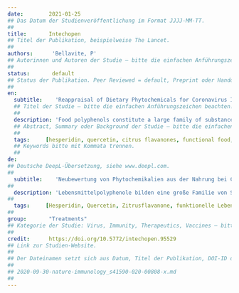 ```yaml
---
date:        2021-01-25
## Das Datum der Studienveröffentlichung im Format JJJJ-MM-TT.
##
title:       Intechopen
## Titel der Publikation, beispielweise The Lancet.
##
authors:      'Bellavite, P'
## Autorinnen und Autoren der Studie – bitte die einfachen Anführungszeichen beachten!
##
status:       default
## Status der Publikation. Peer Reviewed = default, Preprint oder Handout (Thesenpapier)
##
en:
  subtitle:    'Reappraisal of Dietary Phytochemicals for Coronavirus Infection: Focus on Hesperidin and Quercetin'
  ## Titel der Studie – bitte die einfachen Anführungszeichen beachten!
  ##
  description: 'Food polyphenols constitute a large family of substances with beneficial properties in a large group of communicable and non-communicable diseases. These compounds support and improve the body’s defences against oxidative stress and are helpful in the prevention of pathologies related to metabolic syndrome. Furthermore, they exhibit anti-inflammatory, antiviral, and antimicrobial properties. This chapter draws attention to certain nutritional components such as hesperidin and quercetin, which are emerging as good candidates for a complementary beneficial effect in the case of diseases caused by viruses, including COVID-19. These nutraceuticals have a complex mechanism of action, which involves both cellular defence against oxidative stress and the modulation of inflammation, which although normally is a defence, repair and activation mechanism of the immune system, it can elude its controls and become a systemic and destructive pathology (cytokine storm, respiratory distress syndrome). Furthermore, recent in silico simulation tests suggest that both hesperidin and quercetin may interfere with SARS-CoV-2 by binding to cell receptors and the proteolytic enzymes involved in its replication. In addition to the inhibitory effects on the virus at cellular level, the two flavonoids can have indirect effects in respiratory infectious diseases as they prevent or improve metabolic and vascular comorbidities that can complicate the clinical course. This brief review focuses on biochemical and pharmacological mechanisms of action of polyphenols in the context of the revaluation of dietary approaches to the prevention and treatment of infectious diseases caused by viruses, with a special application to COVID-19.'
  ## Abstract, Summary oder Background der Studie – bitte die einfachen Anführungszeichen b
  ##
  tags:     [hesperidin, quercetin, citrus flavanones, functional food, nutraceuticals, respiratory virus, oxidative stress, SARS-CoV-2, COVID-19, metabolic syndrome, Nrf2]
  ## Keywords bitte mit Kommata trennen.
  ##
de: 
## Deutsche DeepL-Übersetzung, siehe www.deepl.com.
##
  subtitle:    'Neubewertung von Phytochemikalien aus der Nahrung bei Coronavirus-Infektionen: Fokus auf Hesperidin und Quercetin'
##
  description: 'Lebensmittelpolyphenole bilden eine große Familie von Substanzen mit positiven Eigenschaften bei einer großen Gruppe von übertragbaren und nicht übertragbaren Krankheiten. Diese Verbindungen unterstützen und verbessern die körpereigenen Abwehrkräfte gegen oxidativen Stress und sind hilfreich bei der Vorbeugung von Krankheiten im Zusammenhang mit dem metabolischen Syndrom. Darüber hinaus weisen sie entzündungshemmende, antivirale und antimikrobielle Eigenschaften auf. Dieses Kapitel lenkt die Aufmerksamkeit auf bestimmte Nahrungsbestandteile wie Hesperidin und Quercetin, die sich als gute Kandidaten für eine ergänzende positive Wirkung bei durch Viren verursachten Krankheiten, einschließlich COVID-19, erweisen. Diese Nutrazeutika haben einen komplexen Wirkmechanismus, der sowohl die zelluläre Abwehr gegen oxidativen Stress als auch die Modulation von Entzündungen umfasst, die zwar normalerweise ein Abwehr-, Reparatur- und Aktivierungsmechanismus des Immunsystems sind, sich aber seiner Kontrolle entziehen und zu einer systemischen und destruktiven Pathologie werden können (Zytokinsturm, Atemnotsyndrom). Jüngste In-silico-Simulationstests deuten darauf hin, dass sowohl Hesperidin als auch Quercetin das SARS-CoV-2-Virus durch Bindung an Zellrezeptoren und die an seiner Replikation beteiligten proteolytischen Enzyme hemmen können. Zusätzlich zu den hemmenden Wirkungen auf das Virus auf zellulärer Ebene können die beiden Flavonoide indirekte Wirkungen bei Infektionskrankheiten der Atemwege haben, da sie metabolische und vaskuläre Komorbiditäten verhindern oder verbessern, die den klinischen Verlauf komplizieren können. Diese kurze Übersicht konzentriert sich auf die biochemischen und pharmakologischen Wirkmechanismen von Polyphenolen im Zusammenhang mit der Neubewertung von Ernährungsansätzen zur Vorbeugung und Behandlung von Infektionskrankheiten, die durch Viren verursacht werden, mit einer speziellen Anwendung auf COVID-19.'
##
  tags:     [Hesperidin, Quercetin, Zitrusflavanone, funktionelle Lebensmittel, Nutrazeutika, Atemwegsvirus, oxidativer Stress, SARS-CoV-2, COVID-19, metabolisches Syndrom, Nrf2]
##
group:       "Treatments"
## Kategorie der Studie: Virus, Immunity, Therapeutics, Vaccines – bitte die Anführungszeichen beachten!
##
credit:      https://doi.org/10.5772/intechopen.95529
## Link zur Studien-Website.
##
## Der Dateinamen setzt sich aus Datum, Titel der Publikation, DOI-ID der Studie (nach dem letzten Slash) und der Dateiendung zusammen. Bitte den Unterstrich vor der DOI-ID beachten!
##
## 2020-09-30-nature-immunology_s41590-020-00808-x.md
##
---
```

<object data="{{ page.link }}" style='height:calc(100vh - 400px); width: 100%' type='application/pdf'></object>